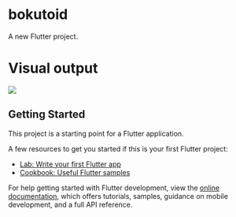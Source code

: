 # bokutoid

A new Flutter project.

# Visual output
<img src = "https://github.com/user-attachments/assets/37049155-a577-4473-a78a-ab9aaff1b32e" wdith = "200">



## Getting Started

This project is a starting point for a Flutter application.

A few resources to get you started if this is your first Flutter project:

- [Lab: Write your first Flutter app](https://docs.flutter.dev/get-started/codelab)
- [Cookbook: Useful Flutter samples](https://docs.flutter.dev/cookbook)

For help getting started with Flutter development, view the
[online documentation](https://docs.flutter.dev/), which offers tutorials,
samples, guidance on mobile development, and a full API reference.

